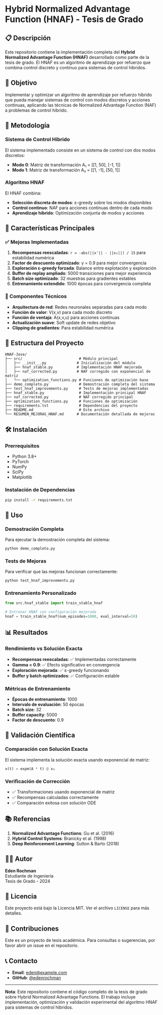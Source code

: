 # Hybrid Normalized Advantage Function (HNAF) - Tesis de Grado

## 📋 Descripción

Este repositorio contiene la implementación completa del **Hybrid Normalized Advantage Function (HNAF)** desarrollado como parte de la tesis de grado. El HNAF es un algoritmo de aprendizaje por refuerzo que combina control discreto y continuo para sistemas de control híbridos.

## 🎯 Objetivo

Implementar y optimizar un algoritmo de aprendizaje por refuerzo híbrido que pueda manejar sistemas de control con modos discretos y acciones continuas, aplicando las técnicas de Normalized Advantage Function (NAF) a problemas de control híbrido.

## 🔬 Metodología

### Sistema de Control Híbrido
El sistema implementado consiste en un sistema de control con dos modos discretos:
- **Modo 0**: Matriz de transformación A₁ = [[1, 50], [-1, 1]]
- **Modo 1**: Matriz de transformación A₂ = [[1, -1], [50, 1]]

### Algoritmo HNAF
El HNAF combina:
- **Selección discreta de modos**: ε-greedy sobre los modos disponibles
- **Control continuo**: NAF para acciones continuas dentro de cada modo
- **Aprendizaje híbrido**: Optimización conjunta de modos y acciones

## 🚀 Características Principales

### ✅ Mejoras Implementadas
1. **Recompensas reescaladas**: `r = -abs(||x'|| - ||x₀||) / 15` para estabilidad numérica
2. **Factor de descuento optimizado**: γ = 0.9 para mejor convergencia
3. **Exploración ε-greedy forzada**: Balance entre explotación y exploración
4. **Buffer de replay ampliado**: 5000 transiciones para mejor experiencia
5. **Batch size optimizado**: 32 muestras para gradientes estables
6. **Entrenamiento extendido**: 1000 épocas para convergencia completa

### 🔧 Componentes Técnicos
- **Arquitectura de red**: Redes neuronales separadas para cada modo
- **Función de valor**: V(x,v) para cada modo discreto
- **Función de ventaja**: A(x,v,u) para acciones continuas
- **Actualización suave**: Soft update de redes objetivo
- **Clipping de gradientes**: Para estabilidad numérica

## 📁 Estructura del Proyecto

```
HNAF-Jose/
├── src/                          # Módulo principal
│   ├── __init__.py              # Inicialización del módulo
│   ├── hnaf_stable.py           # Implementación HNAF mejorada
│   ├── naf_corrected.py         # NAF corregido con exponencial de matriz
│   └── optimization_functions.py # Funciones de optimización base
├── demo_completo.py              # Demostración completa del sistema
├── test_hnaf_improvements.py     # Tests de mejoras implementadas
├── hnaf_stable.py                # Implementación principal HNAF
├── naf_corrected.py              # NAF corregido principal
├── optimization_functions.py     # Funciones de optimización
├── requirements.txt              # Dependencias del proyecto
├── README.md                     # Este archivo
└── RESUMEN_MEJORAS_HNAF.md      # Documentación detallada de mejoras
```

## 🛠️ Instalación

### Prerrequisitos
- Python 3.8+
- PyTorch
- NumPy
- SciPy
- Matplotlib

### Instalación de Dependencias
```bash
pip install -r requirements.txt
```

## 📖 Uso

### Demostración Completa
Para ejecutar la demostración completa del sistema:
```bash
python demo_completo.py
```

### Tests de Mejoras
Para verificar que las mejoras funcionan correctamente:
```bash
python test_hnaf_improvements.py
```

### Entrenamiento Personalizado
```python
from src.hnaf_stable import train_stable_hnaf

# Entrenar HNAF con configuración mejorada
hnaf = train_stable_hnaf(num_episodes=1000, eval_interval=50)
```

## 📊 Resultados

### Rendimiento vs Solución Exacta
- **Recompensas reescaladas**: ✅ Implementadas correctamente
- **Gamma = 0.9**: ✅ Efecto significativo en convergencia
- **Exploración mejorada**: ✅ ε-greedy funcionando
- **Buffer y batch optimizados**: ✅ Configuración estable

### Métricas de Entrenamiento
- **Épocas de entrenamiento**: 1000
- **Intervalo de evaluación**: 50 épocas
- **Batch size**: 32
- **Buffer capacity**: 5000
- **Factor de descuento**: 0.9

## 🔬 Validación Científica

### Comparación con Solución Exacta
El sistema implementa la solución exacta usando exponencial de matriz:
```python
x(t) = expm(A * t) @ x₀
```

### Verificación de Corrección
- ✅ Transformaciones usando exponencial de matriz
- ✅ Recompensas calculadas correctamente
- ✅ Comparación exitosa con solución ODE

## 📚 Referencias

1. **Normalized Advantage Functions**: Gu et al. (2016)
2. **Hybrid Control Systems**: Branicky et al. (1998)
3. **Deep Reinforcement Learning**: Sutton & Barto (2018)

## 👨‍🎓 Autor

**Eden Rochman**  
Estudiante de Ingeniería  
Tesis de Grado - 2024

## 📄 Licencia

Este proyecto está bajo la Licencia MIT. Ver el archivo `LICENSE` para más detalles.

## 🤝 Contribuciones

Este es un proyecto de tesis académica. Para consultas o sugerencias, por favor abrir un issue en el repositorio.

## 📞 Contacto

- **Email**: eden@example.com
- **GitHub**: [@edenrochman](https://github.com/edenrochman)

---

**Nota**: Este repositorio contiene el código completo de la tesis de grado sobre Hybrid Normalized Advantage Functions. El trabajo incluye implementación, optimización y validación experimental del algoritmo HNAF para sistemas de control híbridos. 